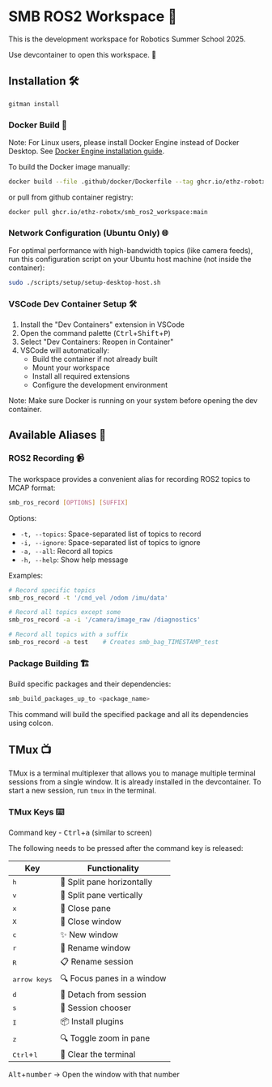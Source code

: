 # SMB ROS2 Workspace 🤖

This is the development workspace for Robotics Summer School 2025.

Use devcontainer to open this workspace. 🐳

## Installation 🛠️

```bash
gitman install
```

### Docker Build 🐳

Note: For Linux users, please install Docker Engine instead of Docker Desktop. See [Docker Engine installation guide](https://docs.docker.com/engine/install/ubuntu/).

To build the Docker image manually:

```bash
docker build --file .github/docker/Dockerfile --tag ghcr.io/ethz-robotx/smb_ros2_workspace .
```

or pull from github container registry:
```bash
docker pull ghcr.io/ethz-robotx/smb_ros2_workspace:main
```

### Network Configuration (Ubuntu Only) 🌐

For optimal performance with high-bandwidth topics (like camera feeds), run this configuration script on your Ubuntu host machine (not inside the container):
```bash
sudo ./scripts/setup/setup-desktop-host.sh
```

### VSCode Dev Container Setup 🛠️

1. Install the "Dev Containers" extension in VSCode
2. Open the command palette (<kbd>Ctrl</kbd>+<kbd>Shift</kbd>+<kbd>P</kbd>)
3. Select "Dev Containers: Reopen in Container"
4. VSCode will automatically:
   - Build the container if not already built
   - Mount your workspace
   - Install all required extensions
   - Configure the development environment

Note: Make sure Docker is running on your system before opening the dev container.

## Available Aliases 🚀

### ROS2 Recording 📹

The workspace provides a convenient alias for recording ROS2 topics to MCAP format:

```bash
smb_ros_record [OPTIONS] [SUFFIX]
```

Options:
- `-t, --topics`: Space-separated list of topics to record
- `-i, --ignore`: Space-separated list of topics to ignore
- `-a, --all`: Record all topics
- `-h, --help`: Show help message

Examples:
```bash
# Record specific topics
smb_ros_record -t '/cmd_vel /odom /imu/data'

# Record all topics except some
smb_ros_record -a -i '/camera/image_raw /diagnostics'

# Record all topics with a suffix
smb_ros_record -a test    # Creates smb_bag_TIMESTAMP_test
```

### Package Building 🏗️

Build specific packages and their dependencies:

```bash
smb_build_packages_up_to <package_name>
```

This command will build the specified package and all its dependencies using colcon.

## TMux 📺

TMux is a terminal multiplexer that allows you to manage multiple terminal sessions from a single window. It is already installed in the devcontainer. To start a new session, run `tmux` in the terminal.
### TMux Keys ⌨️

Command key - <kbd>Ctrl</kbd>+<kbd>a</kbd> (similar to screen)

The following needs to be pressed after the command key is released:

| Key | Functionality |
| --- | --- |
| <kbd>h</kbd> | 🔄 Split pane horizontally |
| <kbd>v</kbd> | 🔂 Split pane vertically |
| <kbd>x</kbd> | 🚫 Close pane |
| <kbd>X</kbd> | 🚪 Close window |
| <kbd>c</kbd> | ✨ New window |
| <kbd>r</kbd> | 📝 Rename window |
| <kbd>R</kbd> | 📋 Rename session |
| <kbd>arrow keys</kbd> | 🔍 Focus panes in a window |
| <kbd>d</kbd> | 👋 Detach from session |
| <kbd>s</kbd> | 🔎 Session chooser |
| <kbd>I</kbd> | 📦 Install plugins |
| <kbd>z</kbd> | 🔍 Toggle zoom in pane |
| <kbd>Ctrl</kbd>+<kbd>l</kbd> | 🧹 Clear the terminal |

<kbd>Alt</kbd>+<kbd>number</kbd> → Open the window with that number


